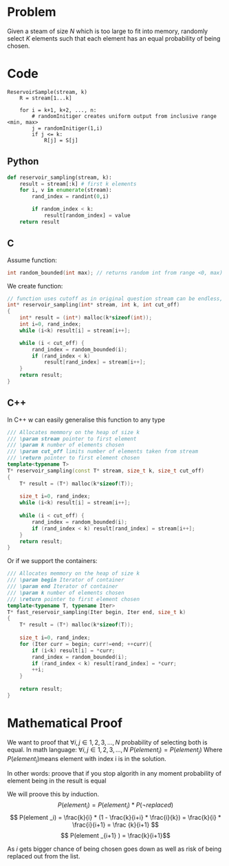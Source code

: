 # Problem
Given a steam of size $N$ which is too large to fit into memory, randomly select $K$ elements such that each element has an equal probability of being chosen.

# Code
```pseudo code
ReservoirSample(stream, k)
	R = stream[1...k]
	
	for i = k+1, k+2, ..., n:
		# randomInitiger creates uniform output from inclusive range <min, max>
		j = randomInitiger(1,i)
		if j <= k: 
			R[j] = S[j]
```

## Python
```python
def reservoir_sampling(stream, k):
	result = stream[:k] # first k elements
	for i, v in enumerate(stream):
		rand_index = randint(0,i)

		if random_index < k:
			result[random_index] = value
	return result
```

## C
Assume function:
```c
int random_bounded(int max); // returns random int from range <0, max) with equal distribution
```
We create function:
```c
// function uses cutoff as in original question stream can be endless, however our while loop needs the end parameter
int* reservoir_sampling(int* stream, int k, int cut_off)
{
	int* result = (int*) malloc(k*sizeof(int));
	int i=0, rand_index;
	while (i<k) result[i] = stream[i++];

	while (i < cut_off) {
		rand_index = random_bounded(i);
		if (rand_index < k) 
			result[rand_index] = stream[i++];
	}
	return result;
}
```

## C++
In C++ w can easily generalise this function to any type
```c++
/// Allocates memmory on the heap of size k
/// \param stream pointer to first element  
/// \param k number of elements chosen  
/// \param cut_off limits number of elements taken from stream  
/// \return pointer to first element chosen  
template<typename T>  
T* reservoir_sampling(const T* stream, size_t k, size_t cut_off)  
{  
    T* result = (T*) malloc(k*sizeof(T));  
  
    size_t i=0, rand_index;  
    while (i<k) result[i] = stream[i++];  
  
    while (i < cut_off) {  
        rand_index = random_bounded(i);  
        if (rand_index < k) result[rand_index] = stream[i++];  
    }  
    return result;  
}
```
Or if we support the containers:
```c++
/// Allocates memmory on the heap of size k
/// \param begin Iterator of container  
/// \param end Iterator of container  
/// \param k number of elements chosen  
/// \return pointer to first element chosen  
template<typename T, typename Iter>  
T* fast_reservoir_sampling(Iter begin, Iter end, size_t k)  
{  
    T* result = (T*) malloc(k*sizeof(T));  
  
    size_t i=0, rand_index;  
    for (Iter curr = begin; curr!=end; ++curr){  
        if (i<k) result[i] = *curr;  
        rand_index = random_bounded(i);  
        if (rand_index < k) result[rand_index] = *curr;  
        ++i;  
    }  
  
    return result;  
}
```

# Mathematical Proof
We want to proof that $\forall i,j \in {1,2,3,...,N}$ probability of selecting both is equal. In math language: 
 $\forall i,j \in {1,2,3,...,N}$ 
 $P(element _i) = P(element _j)$ 
Where $P(element _i)$means element with index i is in the solution.

In other words: proove that if you stop algorith in any moment probability of element being in the result is equal 

We will proove this by induction.
$$ P(element _i) = P(element _i) * P(\neg replaced)$$
$$ P(element _i) =  \frac{k}{i} * (1 - \frac{k}{i+i} * \frac{i}{k}) = \frac{k}{i} * \frac{i}{i+1} = \frac {k}{i+1} $$
$$ P(element _{i+1} ) = \frac{k}{i+1}$$

As $i$ gets bigger chance of being chosen goes down as well as risk of being replaced out from the list. 
